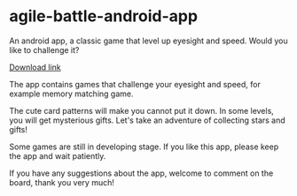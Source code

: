 # agile-battle-android-app
An android app, a classic game that level up eyesight and speed. Would you like to challenge it?

[Download link](https://play.google.com/store/apps/details?id=com.snake.agilebattle)

The app contains games that challenge your eyesight and speed, for example memory matching game.

The cute card patterns will make you cannot put it down.
In some levels, you will get mysterious gifts.
Let's take an adventure of collecting stars and gifts!

Some games are still in developing stage. If you like this app, please keep the app and wait patiently.

If you have any suggestions about the app, welcome to comment on the board, thank you very much!
